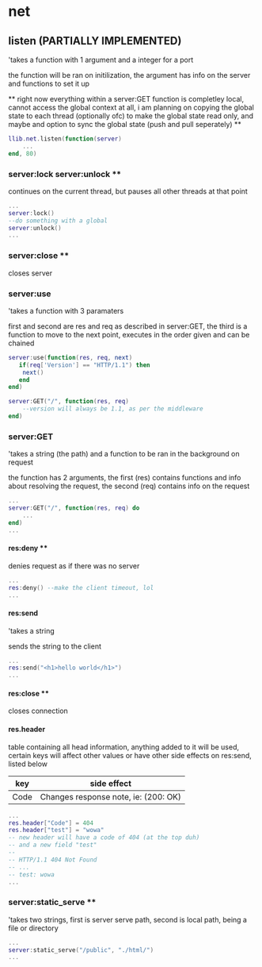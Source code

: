 # net

## listen (PARTIALLY IMPLEMENTED)

'takes a function with 1 argument and a integer for a port

the function will be ran on initilization, the argument has info on the server and functions to set it up

**
right now everything within a server:GET function is completley local, cannot access the global context at all,
i am planning on copying the global state to each thread (optionally ofc) to make the global state read only, and maybe
and option to sync the global state (push and pull seperately)
**

```lua
llib.net.listen(function(server)
    ...
end, 80)
```

### server:lock server:unlock **

continues on the current thread, but pauses all other threads at that point

```lua
...
server:lock()
--do something with a global
server:unlock()
...
```

### server:close **

closes server

### server:use

'takes a function with 3 paramaters

first and second are res and req as described in server:GET, the third is a function to move to the next point, executes in the order given and can be chained

```lua
server:use(function(res, req, next) 
   if(req['Version'] == "HTTP/1.1") then 
    next()
   end
end)

server:GET("/", function(res, req)
    --version will always be 1.1, as per the middleware
end)
```

### server:GET

'takes a string (the path) and a function to be ran in the background on request

the function has 2 arguments, the first (res) contains functions and info about resolving the request,
the second (req) contains info on the request

```lua
...
server:GET("/", function(res, req) do
    ...
end)
...
```

#### res:deny **

denies request as if there was no server 

```lua
...
res:deny() --make the client timeout, lol
...
```

#### res:send

'takes a string 

sends the string to the client

```lua
...
res:send("<h1>hello world</h1>")
...
```

#### res:close **

closes connection

#### res.header

table containing all head information, anything added to it will be used, certain keys will affect other values or have other side effects on res:send, listed below

|key|side effect|
|--|--|
|Code|Changes response note, ie: (200: OK)|

```lua
...
res.header["Code"] = 404
res.header["test"] = "wowa"
-- new header will have a code of 404 (at the top duh)
-- and a new field "test"
--
-- HTTP/1.1 404 Not Found
-- ...
-- test: wowa
...
```

### server:static_serve **

'takes two strings, first is server serve path, second is local path, being a file or directory

```lua
...
server:static_serve("/public", "./html/")
...
```

